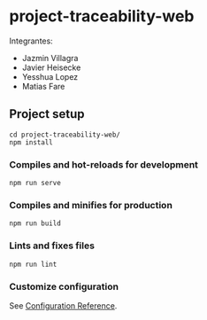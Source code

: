 # project-traceability-web

Integrantes:
* Jazmin Villagra
* Javier Heisecke
* Yesshua Lopez
* Matias Fare

## Project setup
```
cd project-traceability-web/
npm install
```

### Compiles and hot-reloads for development
```
npm run serve
```

### Compiles and minifies for production
```
npm run build
```

### Lints and fixes files
```
npm run lint
```

### Customize configuration
See [Configuration Reference](https://cli.vuejs.org/config/).
